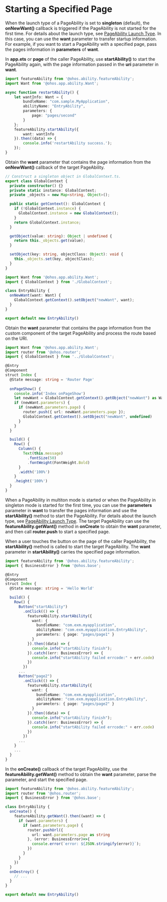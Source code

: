 # Starting a Specified Page


When the launch type of a PageAbility is set to **singleton** (default), the **onNewWant()** callback is triggered if the PageAbility is not started for the first time. For details about the launch type, see [PageAbility Launch Type](pageability-launch-type.md). In this case, you can use the **want** parameter to transfer startup information. For example, if you want to start a PageAbility with a specified page, pass the pages information in **parameters** of **want**.


In **app.ets** or **page** of the caller PageAbility, use **startAbility()** to start the PageAbility again, with the page information passed in the **uri** parameter in **want**.

```ts
import featureAbility from '@ohos.ability.featureAbility';
import Want from '@ohos.app.ability.Want';

async function restartAbility() {
    let wantInfo: Want = {
        bundleName: "com.sample.MyApplication",
        abilityName: "EntryAbility",
        parameters: {
            page: "pages/second"
        }
    };
    featureAbility.startAbility({
        want: wantInfo
    }).then((data) => {
        console.info('restartAbility success.');
    });
}
```


Obtain the **want** parameter that contains the page information from the **onNewWant()** callback of the target PageAbility.

```ts
// Construct a singleton object in GlobalContext.ts.
export class GlobalContext {
  private constructor() {}
  private static instance: GlobalContext;
  private _objects = new Map<string, Object>();

  public static getContext(): GlobalContext {
    if (!GlobalContext.instance) {
      GlobalContext.instance = new GlobalContext();
    }
    return GlobalContext.instance;
  }

  getObject(value: string): Object | undefined {
    return this._objects.get(value);
  }

  setObject(key: string, objectClass: Object): void {
    this._objects.set(key, objectClass);
  }
}
```

```ts
import Want from '@ohos.app.ability.Want';
import { GlobalContext } from './GlobalContext';

class EntryAbility {  
  onNewWant(want: Want) { 
    GlobalContext.getContext().setObject("newWant", want);  
  }
}

export default new EntryAbility()
```


Obtain the **want** parameter that contains the page information from the custom component of the target PageAbility and process the route based on the URI.

```ts
import Want from '@ohos.app.ability.Want';
import router from '@ohos.router';
import { GlobalContext } from '../GlobalContext';

@Entry
@Component
struct Index {
  @State message: string = 'Router Page'
  
  onPageShow() {
    console.info('Index onPageShow')
    let newWant = GlobalContext.getContext().getObject("newWant") as Want
    if (newWant.parameters) {
      if (newWant.parameters.page) {
        router.push({ url: newWant.parameters.page });
        GlobalContext.getContext().setObject("newWant", undefined)
      }
    }
  }

  build() {
    Row() {
      Column() {
        Text(this.message)
          .fontSize(50)
          .fontWeight(FontWeight.Bold)
      }
      .width('100%')
    }
    .height('100%')
  }
}
```


When a PageAbility in multiton mode is started or when the PageAbility in singleton mode is started for the first time, you can use the **parameters** parameter in **want** to transfer the pages information and use the **startAbility()** method to start the PageAbility. For details about the launch type, see [PageAbility Launch Type](pageability-launch-type.md). The target PageAbility can use the **featureAbility.getWant()** method in **onCreate** to obtain the **want** parameter, and then call **router.push** to start a specified page.


When a user touches the button on the page of the caller PageAbility, the **startAbility()** method is called to start the target PageAbility. The **want** parameter in **startAbility()** carries the specified page information.

```ts
import featureAbility from '@ohos.ability.featureAbility';
import { BusinessError } from '@ohos.base';

@Entry
@Component
struct Index {
  @State message: string = 'Hello World'

  build() {
    Row() {
      Button("startAbility")
        .onClick(() => {
          featureAbility.startAbility({
            want: {
              bundleName: "com.exm.myapplication",
              abilityName: "com.exm.myapplication.EntryAbility",
              parameters: { page: "pages/page1" }
            }
          }).then((data) => {
            console.info("startAbility finish");
          }).catch((err: BusinessError) => {
            console.info("startAbility failed errcode:" + err.code)
          })
        })
      ...
      Button("page2")
        .onClick(() => {
          featureAbility.startAbility({
            want: {
              bundleName: "com.exm.myapplication",
              abilityName: "com.exm.myapplication.EntryAbility",
              parameters: { page: "pages/page2" }
            }
          }).then((data) => {
            console.info("startAbility finish");
          }).catch((err: BusinessError) => {
            console.info("startAbility failed errcode:" + err.code)
          })
        })
      ...
    }
    ...
  }
}
```


In the **onCreate()** callback of the target PageAbility, use the **featureAbility.getWant()** method to obtain the **want** parameter, parse the parameter, and start the specified page.

```ts
import featureAbility from '@ohos.ability.featureAbility';
import router from '@ohos.router';
import { BusinessError } from '@ohos.base';

class EntryAbility {
  onCreate() {
    featureAbility.getWant().then((want) => {
      if (want.parameters) {
        if (want.parameters.page) {
          router.pushUrl({
            url: want.parameters.page as string
          }, (error: BusinessError)=>{
            console.error(`error: ${JSON.stringify(error)}`);
          })
        }
      }
    })
  }
  onDestroy() {
    // ...
  }
}

export default new EntryAbility()
```
